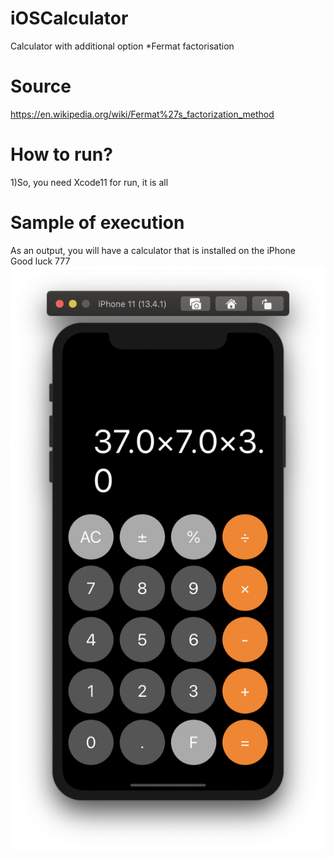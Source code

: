 # iOSCalculator
Calculator with additional option *Fermat factorisation

# Source
https://en.wikipedia.org/wiki/Fermat%27s_factorization_method

# How to run?
1)So, you need Xcode11 for run, it is all  

# Sample of execution 
As an output, you will have a calculator that is installed on the iPhone  
Good luck 777
![alt-text](https://github.com/AleksandrTolstoy/iOSCalculator/blob/master/sample.png)
